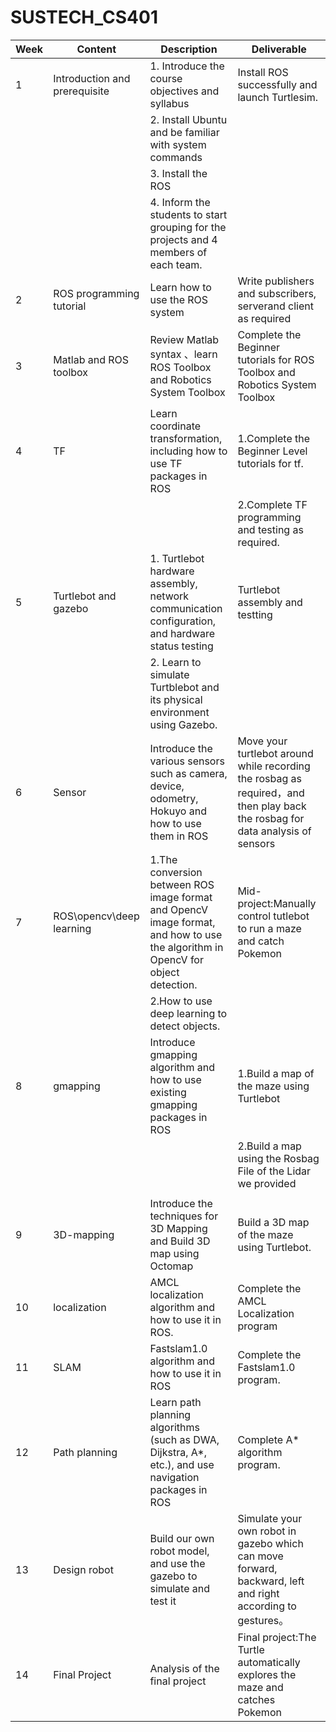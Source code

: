 # SUSTECH_CS401

| Week 	| Content                       	| Description                                                                                                                     	| Deliverable                                                                                                                    	|
|------	|-------------------------------	|---------------------------------------------------------------------------------------------------------------------------------	|--------------------------------------------------------------------------------------------------------------------------------	|
| 1    	| Introduction and prerequisite 	| 1. Introduce the course objectives and  syllabus                                                                                	| Install ROS successfully and launch Turtlesim.                                                                                 	|
|      	|                               	| 2. Install Ubuntu and be familiar with system commands                                                                          	|                                                                                                                                	|
|      	|                               	| 3. Install the ROS                                                                                                              	|                                                                                                                                	|
|      	|                               	| 4. Inform the students to start grouping for the projects and  4 members of each team.                                          	|                                                                                                                                	|
| 2    	| ROS programming tutorial      	| Learn how to use the ROS system                                                                                                 	| Write publishers and subscribers, serverand client as required                                                                 	|
| 3    	| Matlab and ROS toolbox        	| Review Matlab syntax 、learn ROS Toolbox and Robotics System Toolbox                                                            	| Complete the Beginner tutorials for ROS Toolbox and Robotics System Toolbox                                                    	|
| 4    	| TF                            	| Learn coordinate transformation, including how to use TF packages in ROS                                                        	| 1.Complete the Beginner Level tutorials for tf.                                                                                	|
|      	|                               	|                                                                                                                                 	| 2.Complete TF programming and testing as required.                                                                             	|
| 5    	| Turtlebot and gazebo          	| 1. Turtlebot hardware assembly, network communication configuration, and hardware status testing                                	| Turtlebot assembly and testting                                                                                                	|
|      	|                               	| 2. Learn to simulate Turtblebot and its physical environment using Gazebo.                                                      	|                                                                                                                                	|
| 6    	| Sensor                        	| Introduce the various sensors such as camera, device, odometry, Hokuyo and how to use them in ROS                               	| Move your turtlebot around while recording the rosbag as  required，and then play back the rosbag for data analysis of sensors 	|
| 7    	| ROS\opencv\deep learning      	| 1.The conversion between ROS image format and OpencV image format, and how to use the algorithm in OpencV for object detection. 	| Mid-project:Manually control tutlebot to run a maze and catch Pokemon                                                          	|
|      	|                               	| 2.How to use deep learning to detect objects.                                                                                   	|                                                                                                                                	|
| 8    	| gmapping                      	| Introduce gmapping algorithm and how to use existing gmapping packages in ROS                                                   	| 1.Build a map of the maze using Turtlebot                                                                                      	|
|      	|                               	|                                                                                                                                 	| 2.Build a map using the Rosbag File of the Lidar we provided                                                                   	|
|      	|                               	|                                                                                                                                 	|                                                                                                                                	|
| 9    	| 3D-mapping                    	| Introduce the techniques for 3D Mapping and Build 3D map using Octomap                                                          	| Build a 3D map of the maze using Turtlebot.                                                                                    	|
| 10   	| localization                  	| AMCL localization algorithm and how to use it in ROS.                                                                           	| Complete the AMCL Localization program                                                                                         	|
| 11   	| SLAM                          	| Fastslam1.0 algorithm and how to use it in ROS                                                                                  	| Complete the Fastslam1.0 program.                                                                                              	|
| 12   	| Path planning                 	| Learn path planning algorithms (such as DWA, Dijkstra, A*, etc.), and use navigation packages in ROS                            	| Complete A* algorithm program.                                                                                                 	|
| 13   	| Design  robot                 	| Build our own robot model, and use the gazebo  to simulate and test it                                                          	| Simulate your own robot in gazebo which can move forward, backward, left and right according to gestures。                     	|
| 14   	| Final Project                 	| Analysis of the final project                                                                                                   	| Final project:The Turtle automatically explores the maze and catches Pokemon                                                   	|